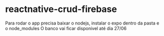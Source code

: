 # reactnative-crud-firebase
Para rodar o app precisa baixar o nodejs, instalar o expo dentro da pasta e o node_modules
O banco vai ficar disponivel até dia 27/06
